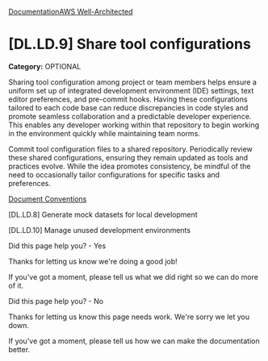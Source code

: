 [Documentation](/index.html)[AWS Well-Architected](devops-guidance.html)

# [DL.LD.9] Share tool configurations

**Category:** OPTIONAL

Sharing tool configuration among project or team members helps ensure a uniform set up of integrated development environment (IDE) settings, text editor preferences, and pre-commit hooks. Having these configurations tailored to each code base can reduce discrepancies in code styles and promote seamless collaboration and a predictable developer experience. This enables any developer working within that repository to begin working in the environment quickly while maintaining team norms.

Commit tool configuration files to a shared repository. Periodically review these shared configurations, ensuring they remain updated as tools and practices evolve. While the idea promotes consistency, be mindful of the need to occasionally tailor configurations for specific tasks and preferences.


[Document Conventions](/general/latest/gr/docconventions.html)

\[DL.LD.8] Generate mock datasets for local development

\[DL.LD.10] Manage unused development environments

Did this page help you? - Yes

Thanks for letting us know we're doing a good job!

If you've got a moment, please tell us what we did right so we can do more of it.

Did this page help you? - No

Thanks for letting us know this page needs work. We're sorry we let you down.

If you've got a moment, please tell us how we can make the documentation better.</awsdocs-view></awsui-app-layout>